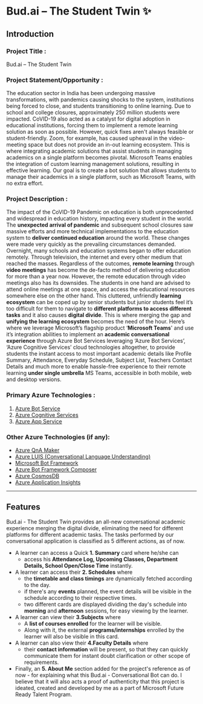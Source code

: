 # Bud.ai – The Student Twin ✨



## Introduction 

### Project Title : 
Bud.ai – The Student Twin

### Project Statement/Opportunity : 

The education sector in India has been undergoing massive transformations, with pandemics causing shocks to the system, institutions being forced to close, and students transitioning to online learning. Due to school and college closures, approximately 250 million students were impacted. CoVID-19 also acted as a catalyst for digital adoption in educational institutions, forcing them to implement a remote learning solution as soon as possible. However, quick fixes aren't always feasible or student-friendly. Zoom, for example, has caused upheaval in the video-meeting space but does not provide an in-out learning ecosystem. This is where integrating academic solutions that assist students in managing academics on a single platform becomes pivotal. Microsoft Teams enables the integration of custom learning management solutions, resulting in effective learning. Our goal is to create a bot solution that allows students to manage their academics in a single platform, such as Microsoft Teams, with no extra effort.


### Project Description :

The impact of the CoVID-19 Pandemic on education is both unprecedented and widespread in education history, impacting every student in the world. The **unexpected arrival of pandemic** and subsequent school closures saw massive efforts and more technical implementations to the education system to **deliver continued education** around the world. These changes were made very quickly as the prevailing circumstances demanded. Overnight, many schools and education systems began to offer education remotely. Through television, the internet and every other medium that reached the masses. Regardless of the outcomes, **remote learning** through **video meetings** has become the de-facto method of delivering education for more than a year now. However, the remote education through video meetings also has its downsides. The students in one hand are advised to attend online meetings at one space, and access the educational resources somewhere else on the other hand. This cluttered, unfriendly **learning ecosystem** can be coped up by senior students but junior students feel it’s too difficult for them to navigate to **different platforms to access different tasks** and it also causes **digital divide**. This is where merging the gap and **unifying the learning ecosystem** becomes the need of the hour. Here’s where we leverage Microsoft’s flagship product ‘**Microsoft Teams**' and use it’s integration abilities to implement an **academic conversational experience** through Azure Bot Services leveraging ‘Azure Bot Services’, ‘Azure Cognitive Services’ cloud technologies altogether, to provide students the instant access to most important academic details like Profile Summary, Attendance, Everyday Schedule, Subject List, Teachers Contact Details and much more to enable hassle-free experience to their remote learning **under single umbrella** MS Teams, accessible in both mobile, web and desktop versions.

### Primary Azure Technologies : 

1. [Azure Bot Service](https://azure.microsoft.com/en-us/services/bot-services/#overview)
2. [Azure Cognitive Services](https://azure.microsoft.com/en-in/services/cognitive-services/)
3. [Azure App Service](https://azure.microsoft.com/en-in/services/app-service/)

### Other Azure Technologies (if any):

* [Azure QnA Maker](https://azure.microsoft.com/en-in/services/cognitive-services/question-answering/)
* [Azure LUIS (Conversational Language Understanding)](https://azure.microsoft.com/en-us/services/cognitive-services/conversational-language-understanding/)
* [Microsoft Bot Framework](https://dev.botframework.com/)
* [Azure Bot Framework Composer](https://docs.microsoft.com/en-us/composer/)
* [Azure CosmosDB](https://azure.microsoft.com/en-us/services/cosmos-db/)
* [Azure Application Insights](https://docs.microsoft.com/en-us/azure/azure-monitor/app/app-insights-overview)

---



## Features

Bud.ai - The Student Twin provides an all-new conversational academic experience merging the digital divide, eliminating the need for different platforms for different academic tasks. The tasks performed by our conversational application is classified as 5 different actions, as of now. 

* A learner can access a Quick **1. Summary** card where he/she can
  * access his **Attendance Log, Upcoming Classes, Department Details, School Open/Close Time** instantly.
* A learner can access their **2. Schedules** where
  * the **timetable and class timings** are dynamically fetched according to the day.
  * if there's any **events** planned, the event details will be visible in the schedule according to their respective times.
  * two different cards are displayed dividing the day's schedule into **morning** and **afternoon** sessions, for easy viewing by the learner.
* A learner can view their **3.Subjects** where 
  * A **list of courses enrolled** for the learner will be visible.
  * Along with it, the external **programs/internships** enrolled by the learner will also be visible in this card.
* A learner can also view their **4.Faculty Details** where 
  * their **contact information** will be present, so that they can quickly communicate them for instant doubt clarification or other scope of requirements.
* Finally, an **5. About Me** section added for the project's reference as of now - for explaining what this Bud.ai - Conversational Bot can do. I believe that it will also acts a proof of authenticity that this project is ideated, created and developed by me as a part of Microsoft Future Ready Talent Program.



